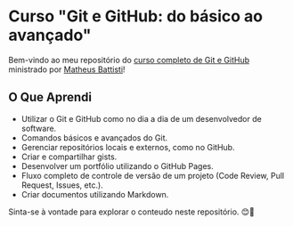 # Curso "Git e GitHub: do básico ao avançado"

Bem-vindo ao meu repositório do [curso completo de Git e GitHub](https://www.udemy.com/course/git-e-github-do-basico-ao-avancado-c-gist-e-github-pages/) ministrado por [Matheus Battisti](https://www.udemy.com/user/matheus-battisti/)!

## O Que Aprendi

- Utilizar o Git e GitHub como no dia a dia de um desenvolvedor de software.
- Comandos básicos e avançados do Git.
- Gerenciar repositórios locais e externos, como no GitHub.
- Criar e compartilhar gists.
- Desenvolver um portfólio utilizando o GitHub Pages.
- Fluxo completo de controle de versão de um projeto (Code Review, Pull Request, Issues, etc.).
- Criar documentos utilizando Markdown.

Sinta-se à vontade para explorar o conteudo neste repositório. 😊🚀